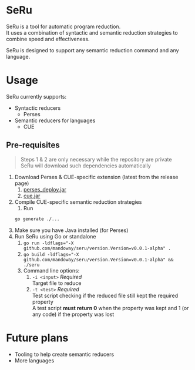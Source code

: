 # SeRu

SeRu is a tool for automatic program reduction.  
It uses a combination of syntactic and semantic reduction strategies to combine speed and effectiveness.

SeRu is designed to support any semantic reduction command and any language.

# Usage

SeRu currently supports:
- Syntactic reducers
  - Perses
- Semantic reducers for languages
  - CUE

## Pre-requisites

> Steps 1 & 2 are only necessary while the repository are private  
> SeRu will download such dependencies automatically

1. Download Perses & CUE-specific extension (latest from the release page)
   1. [perses_deploy.jar](https://github.com/mandoway/seru/releases/download/v0.0.1-alpha/perses_deploy.jar)
   2. [cue.jar](https://github.com/mandoway/seru/releases/download/v0.0.1-alpha/cue.jar)
2. Compile CUE-specific semantic reduction strategies
   1. Run 
   ```bash
   go generate ./...
   ```
3. Make sure you have Java installed (for Perses)
4. Run SeRu using Go or standalone
   1. `go run -ldflags="-X github.com/mandoway/seru/version.Version=v0.0.1-alpha" .`
   2. `go build -ldflags="-X github.com/mandoway/seru/version.Version=v0.0.1-alpha" && ./seru`
   3. Command line options:
      1. `-i <input>` _Required_  
      Target file to reduce
      2. `-t <test>` _Required_  
      Test script checking if the reduced file still kept the required property  
      A test script **must return 0** when the property was kept and 1 (or any code) if the property was lost

# Future plans

- Tooling to help create semantic reducers
- More languages
